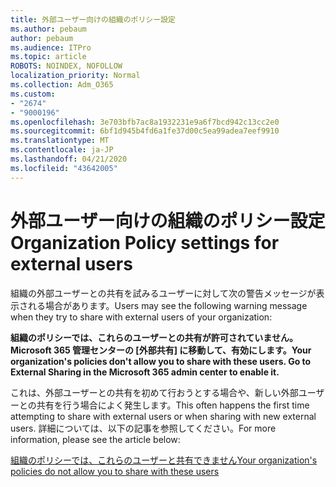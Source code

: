 ```yaml
---
title: 外部ユーザー向けの組織のポリシー設定
ms.author: pebaum
author: pebaum
ms.audience: ITPro
ms.topic: article
ROBOTS: NOINDEX, NOFOLLOW
localization_priority: Normal
ms.collection: Adm_O365
ms.custom:
- "2674"
- "9000196"
ms.openlocfilehash: 3e703bfb7ac8a1932231e9a6f7bcd942c13cc2e0
ms.sourcegitcommit: 6bf1d945b4fd6a1fe37d00c5ea99adea7eef9910
ms.translationtype: MT
ms.contentlocale: ja-JP
ms.lasthandoff: 04/21/2020
ms.locfileid: "43642005"
---
```

# <a name="organization-policy-settings-for-external-users"></a><span data-ttu-id="55f86-102">外部ユーザー向けの組織のポリシー設定</span><span class="sxs-lookup"><span data-stu-id="55f86-102">Organization Policy settings for external users</span></span>

<span data-ttu-id="55f86-103">組織の外部ユーザーとの共有を試みるユーザーに対して次の警告メッセージが表示される場合があります。</span><span class="sxs-lookup"><span data-stu-id="55f86-103">Users may see the following warning message when they try to share with external users of your organization:</span></span> 

   <span data-ttu-id="55f86-104">**組織のポリシーでは、これらのユーザーとの共有が許可されていません。Microsoft 365 管理センターの [外部共有] に移動して、有効にします。**</span><span class="sxs-lookup"><span data-stu-id="55f86-104">**Your organization's policies don't allow you to share with these users. Go to External Sharing in the Microsoft 365 admin center to enable it.**</span></span> 

<span data-ttu-id="55f86-105">これは、外部ユーザーとの共有を初めて行おうとする場合や、新しい外部ユーザーとの共有を行う場合によく発生します。</span><span class="sxs-lookup"><span data-stu-id="55f86-105">This often happens the first time attempting to share with external users or when sharing with new external users.</span></span> <span data-ttu-id="55f86-106">詳細については、以下の記事を参照してください。</span><span class="sxs-lookup"><span data-stu-id="55f86-106">For more information, please see the article below:</span></span>

[<span data-ttu-id="55f86-107">組織のポリシーでは、これらのユーザーと共有できません</span><span class="sxs-lookup"><span data-stu-id="55f86-107">Your organization's policies do not allow you to share with these users</span></span>](https://docs.microsoft.com/sharepoint/support/administration/organization-policies-do-not-allow-you-to-share-with-users-error)






